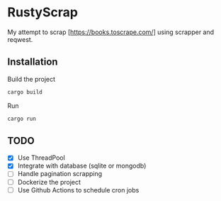 # RustyScrap

My attempt to scrap [https://books.toscrape.com/] using scrapper and reqwest.

## Installation

Build the project
```bash
cargo build
```

Run 
```bash
cargo run
```

## TODO
- [x] Use ThreadPool
- [x] Integrate with database (sqlite or mongodb)
- [ ] Handle pagination scrapping
- [ ] Dockerize the project
- [ ] Use Github Actions to schedule cron jobs
